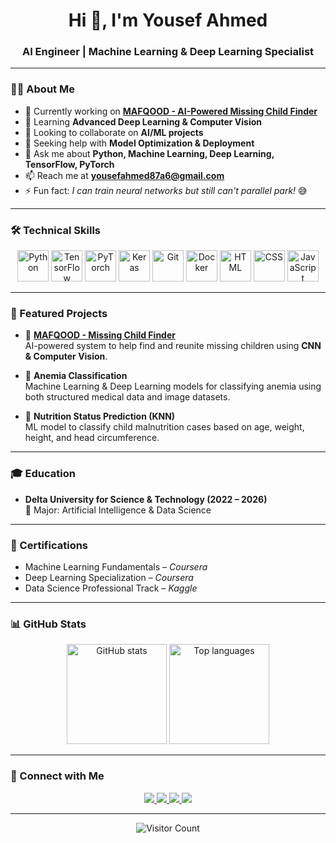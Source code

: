 <h1 align="center">Hi 👋, I'm Yousef Ahmed</h1>

<h3 align="center">AI Engineer | Machine Learning & Deep Learning Specialist</h3>

---

### 👨‍💻 About Me
- 🔭 Currently working on **[MAFQOOD - AI-Powered Missing Child Finder](https://github.com/yousefahmed2004/MAFQOOD_Missing-Child-Finder)**
- 🌱 Learning **Advanced Deep Learning & Computer Vision**
- 👯 Looking to collaborate on **AI/ML projects**
- 🤔 Seeking help with **Model Optimization & Deployment**
- 💬 Ask me about **Python, Machine Learning, Deep Learning, TensorFlow, PyTorch**
- 📫 Reach me at **yousefahmed87a6@gmail.com**
- ⚡ Fun fact: *I can train neural networks but still can't parallel park!* 😅

---

### 🛠️ Technical Skills
<div align="center">
  <img src="https://skillicons.dev/icons?i=py" height="50" alt="Python" />
  <img src="https://skillicons.dev/icons?i=tensorflow" height="50" alt="TensorFlow" />
  <img src="https://skillicons.dev/icons?i=pytorch" height="50" alt="PyTorch" />
  <img src="https://skillicons.dev/icons?i=keras" height="50" alt="Keras" />
  <img src="https://skillicons.dev/icons?i=git" height="50" alt="Git" />
  <img src="https://skillicons.dev/icons?i=docker" height="50" alt="Docker" />
  <img src="https://skillicons.dev/icons?i=html" height="50" alt="HTML" />
  <img src="https://skillicons.dev/icons?i=css" height="50" alt="CSS" />
  <img src="https://skillicons.dev/icons?i=js" height="50" alt="JavaScript" />
</div>

---

### 📂 Featured Projects
- 🔹 [**MAFQOOD - Missing Child Finder**](https://github.com/yousefahmed2004/MAFQOOD_Missing-Child-Finder)  
  AI-powered system to help find and reunite missing children using **CNN & Computer Vision**.

- 🔹 **Anemia Classification**  
  Machine Learning & Deep Learning models for classifying anemia using both structured medical data and image datasets.

- 🔹 **Nutrition Status Prediction (KNN)**  
  ML model to classify child malnutrition cases based on age, weight, height, and head circumference.

---

### 🎓 Education
- **Delta University for Science & Technology (2022 – 2026)**  
  🎯 Major: Artificial Intelligence & Data Science

---

### 📜 Certifications
- Machine Learning Fundamentals – *Coursera*  
- Deep Learning Specialization – *Coursera*  
- Data Science Professional Track – *Kaggle*  

---

### 📊 GitHub Stats
<div align="center">
  <img src="https://github-readme-stats.vercel.app/api?username=yousefahmed2004&show_icons=true&theme=dracula" height="160" alt="GitHub stats" />
  <img src="https://github-readme-stats.vercel.app/api/top-langs?username=yousefahmed2004&layout=compact&theme=dracula" height="160" alt="Top languages" />
</div>

---

### 🤝 Connect with Me
<div align="center">
  <a href="https://www.linkedin.com/in/yousef-ahmed-029bb22a3/" target="_blank">
    <img src="https://img.shields.io/badge/LinkedIn-%230077B5.svg?style=for-the-badge&logo=linkedin&logoColor=white" />
  </a>
  <a href="https://github.com/yousefahmed2004" target="_blank">
    <img src="https://img.shields.io/badge/GitHub-%23181717.svg?style=for-the-badge&logo=github&logoColor=white" />
  </a>
  <a href="https://www.kaggle.com/yousefahmedabdo" target="_blank">
    <img src="https://img.shields.io/badge/Kaggle-%2320BEFF.svg?style=for-the-badge&logo=kaggle&logoColor=white" />
  </a>
  <a href="mailto:yousefahmed87a6@gmail.com">
    <img src="https://img.shields.io/badge/Gmail-%23D14836.svg?style=for-the-badge&logo=gmail&logoColor=white" />
  </a>
</div>

---

<div align="center">
  <img src="https://profile-counter.glitch.me/yousefahmed2004/count.svg?" alt="Visitor Count" />
</div>
